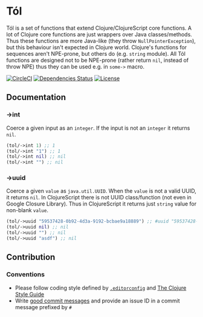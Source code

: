 Tól
===

Tól is a set of functions that extend Clojure/ClojureScript core functions. A lot of Clojure core functions are just
 wrappers over Java classes/methods. Thus these functions are more Java-like (they throw `NullPointerException`), but
 this behaviour isn't expected in Clojure world. Clojure's functions for sequences aren't NPE-prone, but others do
 (e.g. `string` module). All Tól functions are designed not to be NPE-prone (rather return `nil`, instead of throw NPE)
 thus they can be used e.g. in `some->` macro.

[![CircleCI](https://circleci.com/gh/druids/tol.svg?style=svg)](https://circleci.com/gh/druids/tol)
[![Dependencies Status](https://jarkeeper.com/druids/tol/status.png)](https://jarkeeper.com/druids/tol)
[![License](https://img.shields.io/badge/MIT-Clause-blue.svg)](https://opensource.org/licenses/MIT)


Documentation
-------------


### ->int
Coerce a given input as an `integer`. If the input is not an `integer` it returns `nil`.

```clojure
(tol/->int 1) ;; 1
(tol/->int "1") ;; 1
(tol/->int nil) ;; nil
(tol/->int "") ;; nil
```

### ->uuid
Coerce a given `value` as `java.util.UUID`. When the `value` is not a valid UUID, it returns `nil`.
In ClojureScript there is not UUID class/function (not even in Google Closure Library). Thus in ClojureScript
it returns just `string` value for non-blank `value`.

```clojure
(tol/->uuid "59537428-0b92-4d3a-9192-bcbae9a18889") ;; #uuid "59537428-0b92-4d3a-9192-bcbae9a18889"
(tol/->uuid nil) ;; nil
(tol/->uuid "") ;; nil
(tol/->uuid "asdf") ;; nil
```

Contribution
------------

### Conventions

* Please follow coding style defined by [`.editorconfig`](http://editorconfig.org)
 and [The Clojure Style Guide](https://github.com/bbatsov/clojure-style-guide)
* Write [good commit messages](https://chris.beams.io/posts/git-commit/)
 and provide an issue ID in a commit message prefixed by `#`

